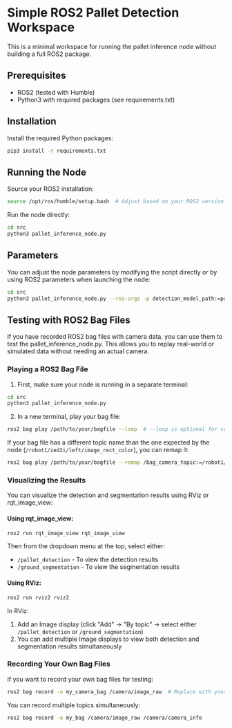 # Simple ROS2 Pallet Detection Workspace

This is a minimal workspace for running the pallet inference node without building a full ROS2 package.

## Prerequisites

- ROS2 (tested with Humble)
- Python3 with required packages (see requirements.txt)

## Installation

Install the required Python packages:

```bash
pip3 install -r requirements.txt
```

## Running the Node

Source your ROS2 installation:

```bash
source /opt/ros/humble/setup.bash  # Adjust based on your ROS2 version
```

Run the node directly:

```bash
cd src
python3 pallet_inference_node.py
```

## Parameters

You can adjust the node parameters by modifying the script directly or by using ROS2 parameters when launching the node:

```bash
cd src
python3 pallet_inference_node.py --ros-args -p detection_model_path:=path/to/detection/model.pt -p segmentation_model_path:=path/to/segmentation/model.pt
```

## Testing with ROS2 Bag Files

If you have recorded ROS2 bag files with camera data, you can use them to test the pallet_inference_node.py. This allows you to replay real-world or simulated data without needing an actual camera.

### Playing a ROS2 Bag File

1. First, make sure your node is running in a separate terminal:

```bash
cd src
python3 pallet_inference_node.py
```

2. In a new terminal, play your bag file:

```bash
ros2 bag play /path/to/your/bagfile --loop  # --loop is optional for continuous replay
```

If your bag file has a different topic name than the one expected by the node (`/robot1/zed2i/left/image_rect_color`), you can remap it:

```bash
ros2 bag play /path/to/your/bagfile --remap /bag_camera_topic:=/robot1/zed2i/left/image_rect_color
```

### Visualizing the Results

You can visualize the detection and segmentation results using RViz or rqt_image_view:

#### Using rqt_image_view:

```bash
ros2 run rqt_image_view rqt_image_view
```

Then from the dropdown menu at the top, select either:
- `/pallet_detection` - To view the detection results
- `/ground_segmentation` - To view the segmentation results

#### Using RViz:

```bash
ros2 run rviz2 rviz2
```

In RViz:
1. Add an Image display (click "Add" → "By topic" → select either `/pallet_detection` or `/ground_segmentation`)
2. You can add multiple Image displays to view both detection and segmentation results simultaneously

### Recording Your Own Bag Files

If you want to record your own bag files for testing:

```bash
ros2 bag record -o my_camera_bag /camera/image_raw  # Replace with your camera topic
```

You can record multiple topics simultaneously:

```bash
ros2 bag record -o my_bag /camera/image_raw /camera/camera_info
``` 
